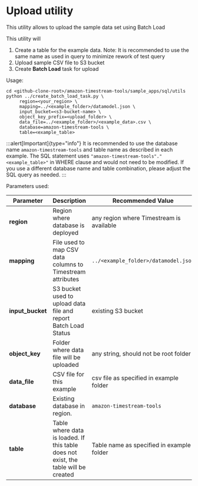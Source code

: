 # Upload utility

This utility allows to upload the sample data set using Batch Load

This utility will

1. Create a table for the example data. Note: It is recommended to use the same name as used in query to minimize rework of test query
2. Upload sample CSV file to S3 bucket
3. Create **Batch Load** task for upload

Usage:

```shell
cd <github-clone-root>/amazon-timestream-tools/sample_apps/sql/utils
python ../create_batch_load_task.py \
     region=<your_region> \
     mapping=../<example_folder>/datamodel.json \
     input_bucket=<s3-bucket-name> \
     object_key_prefix=<upload_folder> \
     data_file=../<example_folder>/<example_data>.csv \
     database=amazon-timestream-tools \
     table=<example_table>
```

:::alert[Important]{type="info"}
It is recommended to use the database name `amazon-timestream-tools` and table name as described in each example.
The SQL statement uses `"amazon-timestream-tools"."<example_table>"` in WHERE clause and would not need to be modified.
If you use a different database name and table combination, please adjust the SQL query as needed.
:::

Parameters used:

Parameter        | Description | Recommended Value
-----------------|-------------|-------------------
**region**       | Region where database is deployed | any region where Timestream is available
**mapping**      | File used to map CSV data columns to Timestream attributes | `../<example_folder>/datamodel.json`
**input_bucket** | S3 bucket used to upload data file and report Batch Load Status | existing S3 bucket
**object_key**   | Folder where data file will be uploaded | any string, should not be root folder
**data_file**    | CSV file for this example | csv file as specified in example folder
**database**     | Existing database in region. | `amazon-timestream-tools`
**table**        | Table where data is loaded. If this table does not exist, the table will be created | Table name as specified in example folder
